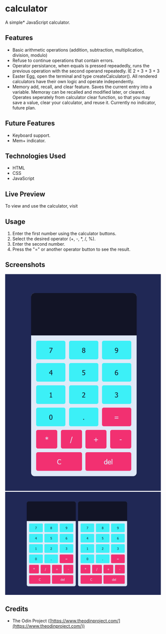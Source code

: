 # calculator
A simple* JavaScript calculator.

## Features

*   Basic arithmetic operations (addition, subtraction, multiplication, division, modulo)
*   Refuse to continue operations that contain errors.
*   Operator persistance, when equals is pressed repeadedly, runs the previous operation with the second operand repeatedly. IE 2 + 3 + 3 + 3
*   Easter Egg, open the terminal and type createCalculator(). All rendered calculators have their own logic and operate independently.
*   Memory add, recall, and clear feature. Saves the current entry into a variable. Memoray can be recalled and modified later, or cleared. Operates seperately from calculator clear function, so that you may save a value, clear your calculator, and reuse it. Currently no indicator, future plan.

## Future Features

*   Keyboard support.
*   Mem+ indicator.

## Technologies Used

*   HTML
*   CSS
*   JavaScript

## Live Preview

To view and use the calculator, visit 

## Usage

1.  Enter the first number using the calculator buttons.
2.  Select the desired operator (+, -, *, /, %).
3.  Enter the second number.
4.  Press the "=" or another operator button to see the result.

## Screenshots

![Single Calculator](images/screenshots/Screenshot%202024-10-16%20212119.png)
![Double Calculator!](images/screenshots/Screenshot%202024-10-16%20212141.png)

## Credits

*   The Odin Project ([https://www.theodinproject.com/](https://www.theodinproject.com/))
